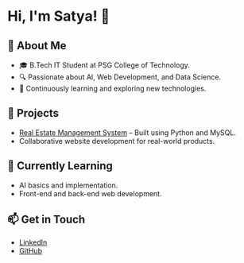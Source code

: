 # Hi, I'm Satya! 👋

## 🚀 About Me
- 🎓 B.Tech IT Student at PSG College of Technology.  
- 🔍 Passionate about AI, Web Development, and Data Science.  
- 📖 Continuously learning and exploring new technologies.

## 🔨 Projects
- [Real Estate Management System](#) – Built using Python and MySQL.
- Collaborative website development for real-world products.

## 🌱 Currently Learning
- AI basics and implementation.  
- Front-end and back-end web development.

## 📫 Get in Touch
- [LinkedIn](https://www.linkedin.com/in/satya-p-17b5611b8/)  
- [GitHub](https://github.com/Satyawiwijj)
